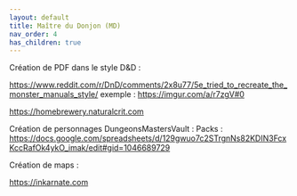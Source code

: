 ```yaml
---
layout: default
title: Maître du Donjon (MD)
nav_order: 4
has_children: true
---
```


Création de PDF dans le style D&D :

https://www.reddit.com/r/DnD/comments/2x8u77/5e_tried_to_recreate_the_monster_manuals_style/ exemple : https://imgur.com/a/r7zgV#0

https://homebrewery.naturalcrit.com

Création de personnages DungeonsMastersVault : Packs : https://docs.google.com/spreadsheets/d/129gwuo7c2STrgnNs82KDIN3FcxKccRafOk4ykO_imak/edit#gid=1046689729

Création de maps :

https://inkarnate.com
